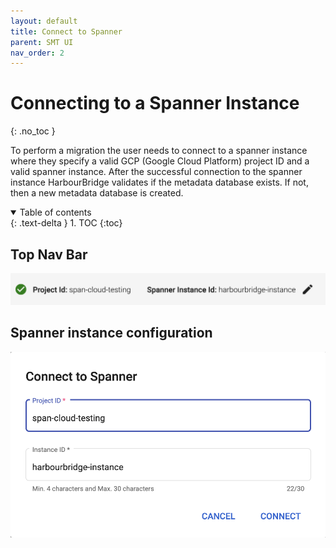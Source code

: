 ```yaml
---
layout: default
title: Connect to Spanner
parent: SMT UI
nav_order: 2
---
```


# Connecting to a Spanner Instance
{: .no_toc }

To perform a migration the user needs to connect to a spanner instance where they specify a valid GCP (Google Cloud Platform) project ID and a valid spanner instance. After the successful connection to the spanner instance HarbourBridge validates if the metadata database exists. If not, then a new metadata database is created.

<details open markdown="block">
  <summary>
    Table of contents
  </summary>
  {: .text-delta }
1. TOC
{:toc}
</details>

## Top Nav Bar

![](./assets/asset-8i5dlrmfl6a.png)

## Spanner instance configuration

![](./assets/asset-ubol5pox6ar.png)